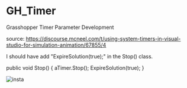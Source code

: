 # GH_Timer
Grasshopper Timer Parameter Development

source: https://discourse.mcneel.com/t/using-system-timers-in-visual-studio-for-simulation-animation/67855/4

I should have add "ExpireSolution(true);" in the Stop() class.

 public void Stop()
        {
            aTimer.Stop();
            ExpireSolution(true);
        }

![insta](https://user-images.githubusercontent.com/93954052/142002813-7f98f1d2-26c8-4f6f-bb23-92f12cea6ade.gif)

